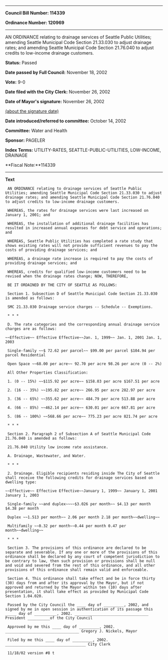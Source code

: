 

********

**Council Bill Number: 114339**
   
**Ordinance Number: 120969**
********

 AN ORDINANCE relating to drainage services of Seattle Public Utilities; amending Seattle Municipal Code Section 21.33.030 to adjust drainage rates; and amending Seattle Municipal Code Section 21.76.040 to adjust credits to low-income drainage customers.

**Status:** Passed
   
**Date passed by Full Council:** November 18, 2002
   
**Vote:** 9-0
   
**Date filed with the City Clerk:** November 26, 2002
   
**Date of Mayor's signature:** November 26, 2002
   
[(about the signature date)](/~public/approvaldate.htm)
   
   
   
**Date introduced/referred to committee:** October 14, 2002
   
**Committee:** Water and Health
   
**Sponsor:** PAGELER
   
   
**Index Terms:** UTILITY-RATES, SEATTLE-PUBLIC-UTILITIES, LOW-INCOME, DRAINAGE

**Fiscal Note:**114339

********

**Text**
   
```
 AN ORDINANCE relating to drainage services of Seattle Public Utilities; amending Seattle Municipal Code Section 21.33.030 to adjust drainage rates; and amending Seattle Municipal Code Section 21.76.040 to adjust credits to low-income drainage customers.

 WHEREAS, the rates for drainage services were last increased on January 1, 2001; and

 WHEREAS, the installation of additional drainage facilities has resulted in increased annual expenses for debt service and operations; and

 WHEREAS, Seattle Public Utilities has completed a rate study that shows existing rates will not provide sufficient revenues to pay the costs of providing drainage services; and

 WHEREAS, a drainage rate increase is required to pay the costs of providing drainage services; and

 WHEREAS, credits for qualified low-income customers need to be revised when the drainage rates change; NOW, THEREFORE,

 BE IT ORDAINED BY THE CITY OF SEATTLE AS FOLLOWS:

 Section 1. Subsection D of Seattle Municipal Code Section 21.33.030 is amended as follows:

 SMC 21.33.030 Drainage service charges -- Schedule -- Exemptions.

 * * *

 D. The rate categories and the corresponding annual drainage service charges are as follows:

~~Effective~~ Effective Effective~~Jan. 1, 1999~~ Jan. 1, 2001 Jan. 1, 2003

 Single-family ~~$ 72.62 per parcel~~ $99.00 per parcel $104.94 per parcel Residential

 Open Space ~~68.00 per acre~~ 92.70 per acre 98.26 per acre (0 -- 2%)

 All Other Properties Classification:

 1. (0 -- 15%) ~~$115.92 per acre~~ $158.03 per acre $167.51 per acre

 2. (16 -- 35%) ~~195.82 per acre~~ 266.95 per acre 282.97 per acre

 3. (36 -- 65%) ~~355.62 per acre~~ 484.79 per acre 513.88 per acre

 4. (66 -- 85%) ~~462.14 per acre~~ 630.01 per acre 667.81 per acre

 5. (86 -- 100%) ~~568.66 per acre~~ 775.23 per acre 821.74 per acre

 * * *

 Section 2. Paragraph 2 of Subsection A of Seattle Municipal Code 21.76.040 is amended as follows:

 21.76.040 Utility low income rate assistance.

 A. Drainage, Wastewater, and Water.

 * * *

 2. Drainage. Eligible recipients residing inside The City of Seattle shall receive the following credits for drainage services based on dwelling type:

~~Effective~~ Effective Effective~~January 1, 1999~~ January 1, 2001 January 1, 2003

 Single-family ~~and duplex~~~~$3.026 per month~~ $4.13 per month $4.38 per month

 Duplex ~~1.513 per month~~ 2.06 per month 2.18 per month~~dwelling~~

 Multifamily ~~0.32 per month~~0.44 per month 0.47 per month~~dwelling~~

 * * *

 Section 3. The provisions of this ordinance are declared to be separate and severable. If any one or more of the provisions of this ordinance shall be declared by any court of competent jurisdiction to be contrary to law, then such provision or provisions shall be null and void and severed from the rest of this ordinance, and all other provisions of this ordinance shall remain valid and enforceable.

 Section 4. This ordinance shall take effect and be in force thirty (30) days from and after its approval by the Mayor, but if not approved and returned by the Mayor within ten (10) days after presentation, it shall take effect as provided by Municipal Code Section 1.04.020.

 Passed by the City Council the ____ day of _________, 2002, and signed by me in open session in authentication of its passage this _____ day of __________, 2002. _________________________________ President __________of the City Council

 Approved by me this ____ day of _________, 2002. _________________________________ Gregory J. Nickels, Mayor

 Filed by me this ____ day of _________, 2002. ____________________________________ City Clerk

 11/18/02 version #8 t

```
